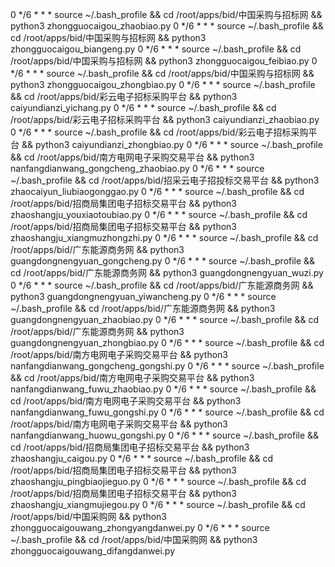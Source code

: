 0 */6 * * * source ~/.bash_profile && cd /root/apps/bid/中国采购与招标网 && python3 zhongguocaigou_zhaobiao.py
0 */6 * * * source ~/.bash_profile && cd /root/apps/bid/中国采购与招标网 && python3 zhongguocaigou_biangeng.py
0 */6 * * * source ~/.bash_profile && cd /root/apps/bid/中国采购与招标网 && python3 zhongguocaigou_feibiao.py
0 */6 * * * source ~/.bash_profile && cd /root/apps/bid/中国采购与招标网 && python3 zhongguocaigou_zhongbiao.py
0 */6 * * * source ~/.bash_profile && cd /root/apps/bid/彩云电子招标采购平台 && python3 caiyundianzi_yichang.py
0 */6 * * * source ~/.bash_profile && cd /root/apps/bid/彩云电子招标采购平台 && python3 caiyundianzi_zhaobiao.py
0 */6 * * * source ~/.bash_profile && cd /root/apps/bid/彩云电子招标采购平台 && python3 caiyundianzi_zhongbiao.py
0 */6 * * * source ~/.bash_profile && cd /root/apps/bid/南方电网电子采购交易平台 && python3 nanfangdianwang_gongcheng_zhaobiao.py
0 */6 * * * source ~/.bash_profile && cd /root/apps/bid/招采云电子招投标交易平台 && python3 zhaocaiyun_liubiaogonggao.py
0 */6 * * * source ~/.bash_profile && cd /root/apps/bid/招商局集团电子招标交易平台 && python3 zhaoshangju_youxiaotoubiao.py
0 */6 * * * source ~/.bash_profile && cd /root/apps/bid/招商局集团电子招标交易平台 && python3 zhaoshangju_xiangmuzhongzhi.py
0 */6 * * * source ~/.bash_profile && cd /root/apps/bid/广东能源商务网 && python3 guangdongnengyuan_gongcheng.py
0 */6 * * * source ~/.bash_profile && cd /root/apps/bid/广东能源商务网 && python3 guangdongnengyuan_wuzi.py
0 */6 * * * source ~/.bash_profile && cd /root/apps/bid/广东能源商务网 && python3 guangdongnengyuan_yiwancheng.py
0 */6 * * * source ~/.bash_profile && cd /root/apps/bid/广东能源商务网 && python3 guangdongnengyuan_zhaobiao.py
0 */6 * * * source ~/.bash_profile && cd /root/apps/bid/广东能源商务网 && python3 guangdongnengyuan_zhongbiao.py
0 */6 * * * source ~/.bash_profile && cd /root/apps/bid/南方电网电子采购交易平台 && python3 nanfangdianwang_gongcheng_gongshi.py
0 */6 * * * source ~/.bash_profile && cd /root/apps/bid/南方电网电子采购交易平台 && python3 nanfangdianwang_fuwu_zhaobiao.py
0 */6 * * * source ~/.bash_profile && cd /root/apps/bid/南方电网电子采购交易平台 && python3 nanfangdianwang_fuwu_gongshi.py
0 */6 * * * source ~/.bash_profile && cd /root/apps/bid/南方电网电子采购交易平台 && python3 nanfangdianwang_huowu_gongshi.py
0 */6 * * * source ~/.bash_profile && cd /root/apps/bid/招商局集团电子招标交易平台 && python3 zhaoshangju_caigou.py
0 */6 * * * source ~/.bash_profile && cd /root/apps/bid/招商局集团电子招标交易平台 && python3 zhaoshangju_pingbiaojieguo.py
0 */6 * * * source ~/.bash_profile && cd /root/apps/bid/招商局集团电子招标交易平台 && python3 zhaoshangju_xiangmujiegou.py
0 */6 * * * source ~/.bash_profile && cd /root/apps/bid/中国采购网 && python3 zhongguocaigouwang_zhongyangdanwei.py
0 */6 * * * source ~/.bash_profile && cd /root/apps/bid/中国采购网 && python3 zhongguocaigouwang_difangdanwei.py
